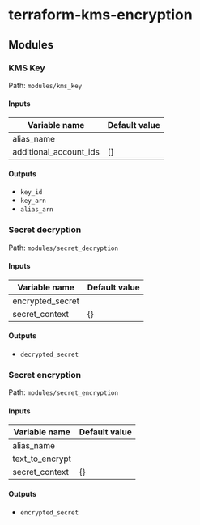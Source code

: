 # terraform-kms-encryption

## Modules

### KMS Key

Path: `modules/kms_key`

#### Inputs

Variable name | Default value
------------- | -------------
alias_name |
additional_account_ids | []

#### Outputs

* `key_id`
* `key_arn`
* `alias_arn`

### Secret decryption

Path: `modules/secret_decryption`

#### Inputs

Variable name | Default value
------------- | -------------
encrypted_secret |
secret_context | {}

#### Outputs

* `decrypted_secret`

### Secret encryption

Path: `modules/secret_encryption`

#### Inputs

Variable name | Default value
------------- | -------------
alias_name |
text_to_encrypt |
secret_context | {}

#### Outputs

* `encrypted_secret`

